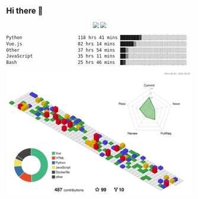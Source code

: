 ## Hi there 👋
<div align="center">
<span>  </span>
<img height="170px" src="https://github-readme-stats.vercel.app/api?username=bigQY&show_icons=true&count_private==true&v=3" /><span>        </span><img height="170px" src="https://github-readme-stats.vercel.app/api/top-langs/?username=bigQY&layout=compact&langs_count=8&hide=html&v=3" />
<span>  </span>
</div>
<div align="center">

<!--START_SECTION:waka-->

```txt
Python                     118 hrs 41 mins ███████▓░░░░░░░░░░░░░░░░░   30.25 %
Vue.js                     82 hrs 14 mins  █████▒░░░░░░░░░░░░░░░░░░░   20.96 %
Other                      37 hrs 54 mins  ██▒░░░░░░░░░░░░░░░░░░░░░░   09.66 %
JavaScript                 35 hrs 11 mins  ██▒░░░░░░░░░░░░░░░░░░░░░░   08.97 %
Bash                       25 hrs 46 mins  █▓░░░░░░░░░░░░░░░░░░░░░░░   06.57 %
```

<!--END_SECTION:waka-->
</div>

![](./profile-3d-contrib/profile-gitblock.svg)
